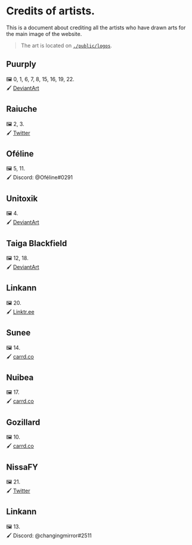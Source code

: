 # Credits of artists.

This is a document about crediting all the artists who have drawn arts for the main image of the website.

> The art is located on [`./public/logos`](./public/logos).

## Puurply

🖼️ 0, 1, 6, 7, 8, 15, 16, 19, 22. <br/>
🖌️ [DeviantArt](https://www.deviantart.com/puurply)

## Raiuche

🖼️ 2, 3. <br/>
🖌️ [Twitter](https://twitter.com/Raiuche)

## Oféline

🖼️ 5, 11. <br/>
🖌️ Discord: @Oféline#0291

## Unitoxik

🖼️ 4. <br/>
🖌️ [DeviantArt](https://www.deviantart.com/unitoxik)

## Taiga Blackfield

🖼️ 12, 18. <br/>
🖌️ [DeviantArt](https://www.deviantart.com/taiga-blackfield)

## Linkann

🖼️ 20. <br/>
🖌️ [Linktr.ee](https://linktr.ee/linkann)

## Sunee

🖼️ 14. <br/>
🖌️ [carrd.co](ItsSunee.carrd.co)

## Nuibea

🖼️ 17. <br/>
🖌️ [carrd.co](https://nuibea.carrd.co/)

## Gozillard

🖼️ 10. <br/>
🖌️ [carrd.co](https://gozillard.carrd.co/)

## NissaFY

🖼️ 21. <br/>
🖌️ [Twitter](https://twitter.com/NissaFY_)

## Linkann

🖼️ 13. <br/>
🖌️ Discord: @changingmirror#2511
